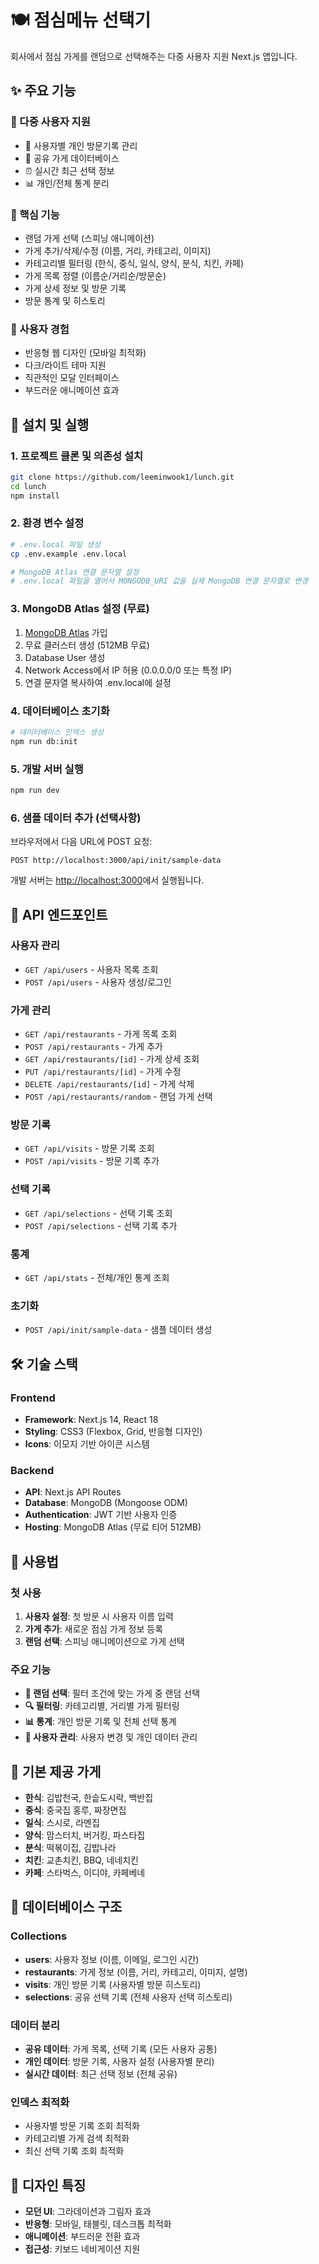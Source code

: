 # 🍽️ 점심메뉴 선택기

회사에서 점심 가게를 랜덤으로 선택해주는 다중 사용자 지원 Next.js 앱입니다.

## ✨ 주요 기능

### 👥 다중 사용자 지원
- 🔐 사용자별 개인 방문기록 관리
- 🤝 공유 가게 데이터베이스
- ⏰ 실시간 최근 선택 정보
- 📊 개인/전체 통계 분리



### 🎲 핵심 기능
- 랜덤 가게 선택 (스피닝 애니메이션)
- 가게 추가/삭제/수정 (이름, 거리, 카테고리, 이미지)
- 카테고리별 필터링 (한식, 중식, 일식, 양식, 분식, 치킨, 카페)
- 가게 목록 정렬 (이름순/거리순/방문순)
- 가게 상세 정보 및 방문 기록
- 방문 통계 및 히스토리

### 📱 사용자 경험
- 반응형 웹 디자인 (모바일 최적화)
- 다크/라이트 테마 지원
- 직관적인 모달 인터페이스
- 부드러운 애니메이션 효과

## 🚀 설치 및 실행

### 1. 프로젝트 클론 및 의존성 설치
```bash
git clone https://github.com/leeminwook1/lunch.git
cd lunch
npm install
```

### 2. 환경 변수 설정
```bash
# .env.local 파일 생성
cp .env.example .env.local

# MongoDB Atlas 연결 문자열 설정
# .env.local 파일을 열어서 MONGODB_URI 값을 실제 MongoDB 연결 문자열로 변경
```

### 3. MongoDB Atlas 설정 (무료)
1. [MongoDB Atlas](https://www.mongodb.com/atlas) 가입
2. 무료 클러스터 생성 (512MB 무료)
3. Database User 생성
4. Network Access에서 IP 허용 (0.0.0.0/0 또는 특정 IP)
5. 연결 문자열 복사하여 .env.local에 설정

### 4. 데이터베이스 초기화
```bash
# 데이터베이스 인덱스 생성
npm run db:init
```

### 5. 개발 서버 실행
```bash
npm run dev
```

### 6. 샘플 데이터 추가 (선택사항)
브라우저에서 다음 URL에 POST 요청:
```
POST http://localhost:3000/api/init/sample-data
```

개발 서버는 [http://localhost:3000](http://localhost:3000)에서 실행됩니다.

## 📡 API 엔드포인트

### 사용자 관리
- `GET /api/users` - 사용자 목록 조회
- `POST /api/users` - 사용자 생성/로그인

### 가게 관리
- `GET /api/restaurants` - 가게 목록 조회
- `POST /api/restaurants` - 가게 추가
- `GET /api/restaurants/[id]` - 가게 상세 조회
- `PUT /api/restaurants/[id]` - 가게 수정
- `DELETE /api/restaurants/[id]` - 가게 삭제
- `POST /api/restaurants/random` - 랜덤 가게 선택

### 방문 기록
- `GET /api/visits` - 방문 기록 조회
- `POST /api/visits` - 방문 기록 추가

### 선택 기록
- `GET /api/selections` - 선택 기록 조회
- `POST /api/selections` - 선택 기록 추가

### 통계
- `GET /api/stats` - 전체/개인 통계 조회

### 초기화
- `POST /api/init/sample-data` - 샘플 데이터 생성

## 🛠️ 기술 스택

### Frontend
- **Framework**: Next.js 14, React 18
- **Styling**: CSS3 (Flexbox, Grid, 반응형 디자인)
- **Icons**: 이모지 기반 아이콘 시스템

### Backend
- **API**: Next.js API Routes
- **Database**: MongoDB (Mongoose ODM)
- **Authentication**: JWT 기반 사용자 인증
- **Hosting**: MongoDB Atlas (무료 티어 512MB)

## 📖 사용법

### 첫 사용
1. **사용자 설정**: 첫 방문 시 사용자 이름 입력
2. **가게 추가**: 새로운 점심 가게 정보 등록
3. **랜덤 선택**: 스피닝 애니메이션으로 가게 선택

### 주요 기능
- **🎯 랜덤 선택**: 필터 조건에 맞는 가게 중 랜덤 선택
- **🔍 필터링**: 카테고리별, 거리별 가게 필터링
- **📊 통계**: 개인 방문 기록 및 전체 선택 통계
- **👤 사용자 관리**: 사용자 변경 및 개인 데이터 관리

## 🏪 기본 제공 가게

- **한식**: 김밥천국, 한솥도시락, 백반집
- **중식**: 중국집 홍루, 짜장면집
- **일식**: 스시로, 라멘집
- **양식**: 맘스터치, 버거킹, 파스타집
- **분식**: 떡볶이집, 김밥나라
- **치킨**: 교촌치킨, BBQ, 네네치킨
- **카페**: 스타벅스, 이디야, 카페베네

## 💾 데이터베이스 구조

### Collections
- **users**: 사용자 정보 (이름, 이메일, 로그인 시간)
- **restaurants**: 가게 정보 (이름, 거리, 카테고리, 이미지, 설명)
- **visits**: 개인 방문 기록 (사용자별 방문 히스토리)
- **selections**: 공유 선택 기록 (전체 사용자 선택 히스토리)

### 데이터 분리
- **공유 데이터**: 가게 목록, 선택 기록 (모든 사용자 공통)
- **개인 데이터**: 방문 기록, 사용자 설정 (사용자별 분리)
- **실시간 데이터**: 최근 선택 정보 (전체 공유)

### 인덱스 최적화
- 사용자별 방문 기록 조회 최적화
- 카테고리별 가게 검색 최적화
- 최신 선택 기록 조회 최적화

## 🎨 디자인 특징

- **모던 UI**: 그라데이션과 그림자 효과
- **반응형**: 모바일, 태블릿, 데스크톱 최적화
- **애니메이션**: 부드러운 전환 효과
- **접근성**: 키보드 네비게이션 지원
